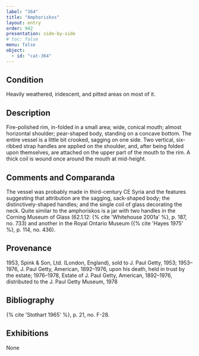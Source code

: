 ```yaml
---
label: "364"
title: "Amphoriskos"
layout: entry
order: 942
presentation: side-by-side
# toc: false
menu: false
object:
  - id: "cat-364"
---
```


## Condition

Heavily weathered, iridescent, and pitted areas on most of it.

## Description

Fire-polished rim, in-folded in a small area; wide, conical mouth; almost horizontal shoulder; pear-shaped body, standing on a concave bottom. The entire vessel is a little bit crooked, sagging on one side. Two vertical, six-ribbed strap handles are applied on the shoulder, and, after being folded upon themselves, are attached on the upper part of the mouth to the rim. A thick coil is wound once around the mouth at mid-height.

## Comments and Comparanda

The vessel was probably made in third-century CE Syria and the features suggesting that attribution are the sagging, sack-shaped body; the distinctively-shaped handles; and the single coil of glass decorating the neck. Quite similar to the amphoriskos is a jar with two handles in the Corning Museum of Glass (62.1.12: {% cite 'Whitehouse 2001a' %}, p. 187, no. 733) and another in the Royal Ontario Museum ({% cite 'Hayes 1975' %}, p. 114, no. 436).

## Provenance

1953, Spink & Son, Ltd. (London, England), sold to J. Paul Getty, 1953; 1953–1976, J. Paul Getty, American, 1892–1976, upon his death, held in trust by the estate; 1976–1978, Estate of J. Paul Getty, American, 1892–1976, distributed to the J. Paul Getty Museum, 1978

## Bibliography

{% cite 'Stothart 1965' %}, p. 21, no. F-28.

## Exhibitions

None